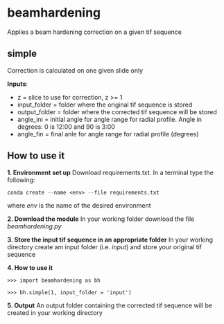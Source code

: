 # beamhardening
Applies a beam hardening correction on a given tif sequence

##  simple
Correction is calculated on one given slide only

**Inputs**:
 - z             = slice to use for correction, z >= 1
 - input_folder  = folder where the original tif sequence is stored
 - output_folder = folder where the corrected tif sequence will be stored
 - angle_ini     = initial angle for angle range for radial profile. Angle in
degrees: 0 is 12:00 and 90 is 3:00
 - angle_fin     = final anle for angle range for radial profile (degrees)


## **How to use it**
**1. Environment set up**
Download requirements.txt. In a terminal type the following:
```
conda create --name <env> --file requirements.txt
```
where *env* is the name of the desired environment

**2. Download the module**
In your working folder download the file *beamhardening.py*

**3. Store the input tif sequence in an appropriate folder**
In your working directory create am input folder (i.e. *input*) and store your
original tif sequence

**4. How to use it**
```
>>> import beamhardening as bh

>>> bh.simple(1, input_folder = 'input')

```

**5. Output**
An output folder containing the corrected tif sequence will be created in your
working directory
